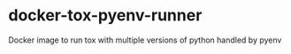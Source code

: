 # docker-tox-pyenv-runner
Docker image to run tox with multiple versions of python handled by pyenv
